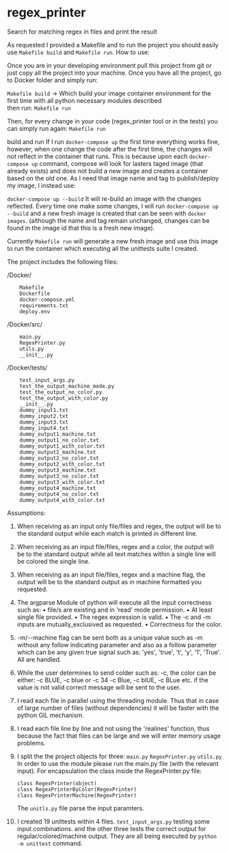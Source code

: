 # regex_printer
Search for matching regex in files and print the result

As requested I provided a Makefile and to run the project you should easily use ```Makefile build``` and ```Makefile run```.
How to use:

Once you are in your developing environment pull this project from git or just copy all the project into your machine.
Once you have all the project, go to Docker folder and simply run:

```Makefile build``` -> Which build your image container environment for the first time with all python necessary modules described  
then run:
        ```Makefile run```

Then, for every change in your code (regex_printer tool or in the tests) you can simply run again:
        ```Makefile run```

build and run
If I run ```docker-compose up``` the first time everything works fine, however, when one change the code after the first time, the changes will not reflect in the container that runs. This is because upon each ```docker-compose up``` command, compose will look for lasters taged image (that already exists) and does not build a new image and creates a container based on the old one. As I need that image name and tag to publish/deploy my image, I instead use:

```docker-compose up --build```
It will re-build an image with the changes reflected. Every time one make some changes, I will run ```docker-compose up --build``` and a new fresh image is created that can be seen with ```docker images```. (although the name and tag remain unchanged, changes can be found in the image id that this is a fresh new image).

Currently ```Makefile run``` will generate a new fresh image and use this image to run the container which executing all the unittests suite I created.


The project includes the following files:

/Docker/

        Makefile
        Dockerfile
        docker-compose.yml
        requirements.txt
        deploy.env

/Docker/src/

        main.py
        RegexPrinter.py
        utils.py
        __init__.py


/Docker/tests/

        test_input_args.py
        test_the_output_machine_mode.py
        test_the_output_no_color.py
        test_the_output_with_color.py
        __init__.py
        dummy_input1.txt
        dummy_input2.txt
        dummy_input3.txt
        dummy_input4.txt
        dummy_output1_machine.txt
        dummy_output1_no_color.txt
        dummy_output1_with_color.txt
        dummy_output2_machine.txt
        dummy_output2_no_color.txt
        dummy_output2_with_color.txt
        dummy_output3_machine.txt
        dummy_output3_no_color.txt
        dummy_output3_with_color.txt
        dummy_output4_machine.txt
        dummy_output4_no_color.txt
        dummy_output4_with_color.txt


Assumptions:

1.	When receiving as an input only file/files and regex, the output will be to the standard output while each match is printed in different line.
2.	When receiving as an input file/files, regex and a color, the output will be to the standard output while all text matches within a single line will be colored the single line.
3.	When receiving as an input file/files, regex and a machine flag, the output will be to the standard output as in machine formatted you requested.
4.	The argparse Module of python will execute all the input correctness such as: 
•	file/s are existing and in 'read' mode permission.
•	At least single file provided.
•	The regex expression is valid.
•	The -c and -m inputs are mutually_exclusived as requested.
•	Correctness for the color.
5.	-m/--machine flag can be sent both as a unique value such as -m without any follow indicating parameter and also as a follow parameter which can be any given true signal such as: 'yes', 'true', 't', 'y', '1', 'True'. All are handled.
6.	While the user determines to send colder such as: -c, the color can be either: -c BLUE, -c blue or -c 34 -c Blue, -c blUE, -c BLue etc. if the value is not valid correct message will be sent to the user.
7.	I read each file in parallel using the threading module. Thus that in case of large number of files (without dependencies) it will be faster with the python GIL mechanism.
8.	I read each file line by line and not using the 'realines' function, thus because the fact that files can be large and we will enter memory usage problems.
9.	I split the the project objects for three:
        ```main.py```
        ```RegexPrinter.py```
        ```utils.py```
        In order to use the module please run the main.py file (with the relevant input).
        For encapsulation the class inside the RegexPrinter.py file:
        
        class RegexPrinter(object)      
        class RegexPrinterByColor(RegexPrinter)
        class RegexPrinterMachine(RegexPrinter)
      The ```unitls.py``` file parse the input paramters.
10.    I created 19 unittests within 4 files. ```test_input_args.py``` testing some input combinations.
       and the other three tests the correct output for regular/colored/machine output. They are all being executed by ```python -m unittest``` command.





